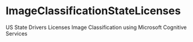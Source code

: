 # ImageClassificationStateLicenses
US State Drivers Licenses Image Classification using Microsoft Cognitive Services
